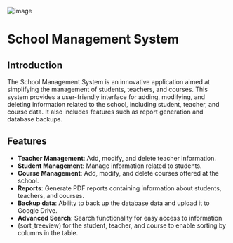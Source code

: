 ![image](https://github.com/user-attachments/assets/bc3a9099-fbad-4e36-aca1-7cf73d90c50b)

# School Management System

## Introduction
The School Management System is an innovative application aimed at simplifying the management of students, teachers, and courses. This system provides a user-friendly interface for adding, modifying, and deleting information related to the school, including student, teacher, and course data. It also includes features such as report generation and database backups.

## Features
- **Teacher Management**: Add, modify, and delete teacher information.
- **Student Management**: Manage information related to students.
- **Course Management**: Add, modify, and delete courses offered at the school.
- **Reports**: Generate PDF reports containing information about students, teachers, and courses.
- **Backup data**: Ability to back up the database data and upload it to Google Drive.
- **Advanced Search**: Search functionality for easy access to information
-  (sort_treeview) for the student, teacher, and course to enable sorting by columns in the table.





